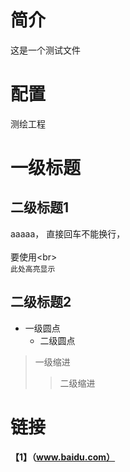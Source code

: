 # 简介
这是一个测试文件
# 配置
测绘工程
# 一级标题
## 二级标题1
aaaaa， 直接回车不能换行，<br>      
要使用\<br> <br>
`此处高亮显示`
## 二级标题2
* 一级圆点
  * 二级圆点
>一级缩进
>>二级缩进
# 链接
**【1】（www.baidu.com）**
